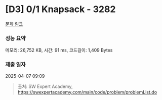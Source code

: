 # [D3] 0/1 Knapsack - 3282 

[문제 링크](https://swexpertacademy.com/main/code/problem/problemDetail.do?contestProbId=AWBJAVpqrzQDFAWr) 

### 성능 요약

메모리: 26,752 KB, 시간: 91 ms, 코드길이: 1,409 Bytes

### 제출 일자

2025-04-07 09:09



> 출처: SW Expert Academy, https://swexpertacademy.com/main/code/problem/problemList.do